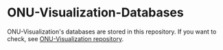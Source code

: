 # ONU-Visualization-Databases

ONU-Visualization's databases are stored in this repository. If you want to check, see [ONU-Visualization repository](https://github.com/RenattoPadilha/ONU-Visualization).